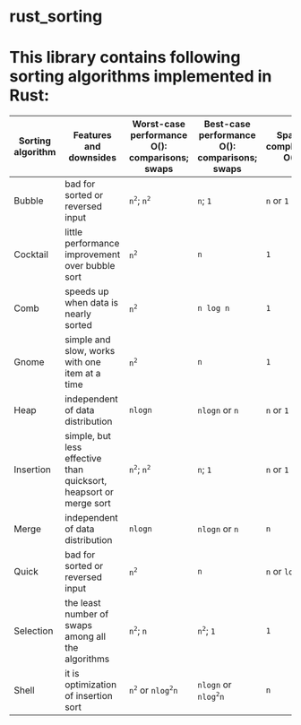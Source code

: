 # rust_sorting
# This library contains following sorting algorithms implemented in Rust:
 
| Sorting algorithm | Features and downsides | Worst-case performance O(): comparisons; swaps | Best-case performance O(): comparisons; swaps | Space complexity O() |
| -------------- | -------------------------------- | -------- | -------- | ------------- |
| Bubble | bad for sorted or reversed input | `n`<sup>`2`</sup>; `n`<sup>`2`</sup> | `n`; `1` | `n` or `1` |
| Cocktail | little performance improvement over bubble sort | `n`<sup>`2`</sup> | `n` | `1` |
| Comb | speeds up when data is nearly sorted | `n`<sup>`2`</sup> | `n log n` | `1` |
| Gnome | simple and slow, works with one item at a time | `n`<sup>`2`</sup> | `n` | `1` |
| Heap | independent of data distribution | `nlogn` | `nlogn` or `n` | `n` or `1` |
| Insertion | simple, but less effective than quicksort, heapsort or merge sort | `n`<sup>`2`</sup>; `n`<sup>`2`</sup> | `n`; `1` | `n` or `1` |
| Merge | independent of data distribution | `nlogn` | `nlogn` or `n` | `n` |
| Quick | bad for sorted or reversed input | `n`<sup>`2`</sup> | `n` | `n` or `logn` |
| Selection | the least number of swaps among all the algorithms | `n`<sup>`2`</sup>; `n` | `n`<sup>`2`</sup>; `1` | `1` |
| Shell | it is optimization of insertion sort | `n`<sup>`2`</sup> or `nlog`<sup>`2`</sup>`n` | `nlogn` or `nlog`<sup>`2`</sup>`n` | `n` |